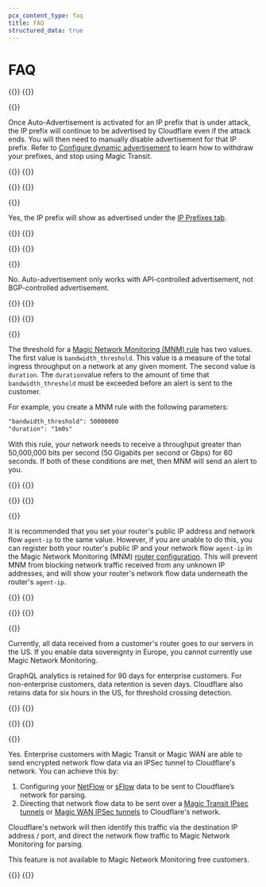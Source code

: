 ```yaml
---
pcx_content_type: faq
title: FAQ
structured_data: true
---
```


# FAQ

{{<faq-item>}}
{{<faq-question level=2 text="I have Auto-Advertisement enabled and it was triggered by an attack. Do I have to turn Magic Transit off manually?" >}}

{{<faq-answer>}}

Once Auto-Advertisement is activated for an IP prefix that is under attack, the IP prefix will continue to be advertised by Cloudflare even if the attack ends. You will then need to manually disable advertisement for that IP prefix. Refer to [Configure dynamic advertisement](/byoip/how-to/configure-dynamic-advertisement/) to learn how to withdraw your prefixes, and stop using Magic Transit.

{{</faq-answer>}}
{{</faq-item>}}

{{<faq-item>}}
{{<faq-question level=2 text="If Auto-Advertisement is enabled, and the threshold has been triggered, will the IP prefix show as advertised in the dashboard?" >}}

{{<faq-answer>}}

Yes, the IP prefix will show as advertised under the [IP Prefixes tab](/byoip/how-to/configure-dynamic-advertisement/).

{{</faq-answer>}}
{{</faq-item>}}

{{<faq-item>}}
{{<faq-question level=2 text="Does Auto-advertisement also work with BGP-controlled advertisements?" >}}

{{<faq-answer>}}

No. Auto-advertisement only works with API-controlled advertisement, not BGP-controlled advertisement.

{{</faq-answer>}}
{{</faq-item>}}

{{<faq-item>}}
{{<faq-question level=2 text="In the API, Magic Network Monitoring rules have a `bandwidth_threshold` data field. Does the value for this field refer to bytes transferred or current throughput?" >}}

{{<faq-answer>}}

The threshold for a [Magic Network Monitoring (MNM) rule](/api/operations/magic-network-monitoring-rules-list-rules) has two values. The first value is `bandwidth_threshold`. This value is a measure of the total ingress throughput on a network at any given moment. The second value is `duration`. The `duration`value refers to the amount of time that `bandwidth_threshold` must be exceeded before an alert is sent to the customer.

For example, you create a MNM rule with the following parameters:

```txt
"bandwidth_threshold": 50000000
"duration": "1m0s"
```

With this rule, your network needs to receive a throughput greater than 50,000,000 bits per second (50 Gigabits per second or Gbps) for 60 seconds. If both of these conditions are met, then MNM will send an alert to you.

{{</faq-answer>}}
{{</faq-item>}}

{{<faq-item>}}
{{<faq-question level=2 text="My router's public IP address is different from the IP address of my network flow `agent-ip`. I cannot change my network flow `agent-ip`, and I am not seeing my router's traffic in MNM analytics." >}}

{{<faq-answer>}}

It is recommended that you set your router's public IP address and network flow `agent-ip` to the same value. However, if you are unable to do this, you can register both your router's public IP and your network flow `agent-ip` in the Magic Network Monitoring (MNM) [router configuration](/magic-network-monitoring/get-started/). This will prevent MNM from blocking network traffic received from any unknown IP addresses, and will show your router's network flow data underneath the router's `agent-ip`.

{{</faq-answer>}}
{{</faq-item>}}

{{<faq-item>}}
{{<faq-question level=2 text="What is Magic Network Monitoring's data retention policy for Netflow/sFlow received from customer's routers?" >}}

{{<faq-answer>}}

Currently, all data received from a customer's router goes to our servers in the US. If you enable data sovereignty in Europe, you cannot currently use Magic Network Monitoring.

GraphQL analytics is retained for 90 days for enterprise customers. For non-enterprise customers, data retention is seven days. Cloudflare also retains data for six hours in the US, for threshold crossing detection.

{{</faq-answer>}}
{{</faq-item>}}

{{<faq-item>}}
{{<faq-question level=2 text="Can I send NetFlow / sFlow data to Cloudflare in a secure, encrypted way?" >}}

{{<faq-answer>}}

Yes. Enterprise customers with Magic Transit or Magic WAN are able to send encrypted network flow data via an IPSec tunnel to Cloudflare's network. You can achieve this by:

1. Configuring your [NetFlow](/magic-network-monitoring/routers/netflow-ipfix-config/) or [sFlow](/magic-network-monitoring/routers/sflow-config/) data to be sent to Cloudflare’s network for parsing.
2. Directing that network flow data to be sent over a [Magic Transit IPsec tunnels](/magic-transit/how-to/configure-tunnels/) or [Magic WAN IPSec tunnels](/magic-wan/configuration/manually/how-to/configure-tunnels/) to Cloudflare's network.

Cloudflare's network will then identify this traffic via the destination IP address / port, and direct the network flow traffic to Magic Network Monitoring for parsing.

This feature is not available to Magic Network Monitoring free customers.


{{</faq-answer>}}
{{</faq-item>}}